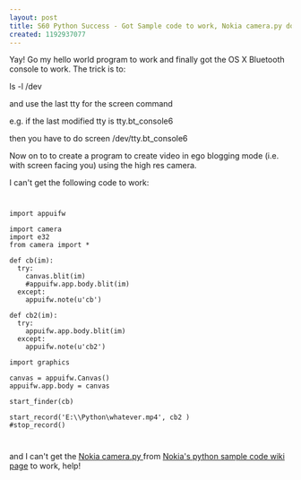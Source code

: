 ```yaml
---
layout: post
title: S60 Python Success - Got Sample code to work, Nokia camera.py doesn't work
created: 1192937077
---
```

<p>Yay! Go my hello world program to work and finally got the OS X Bluetooth console to work. The trick is to:</p><p>ls -l /dev</p><p>and use the last tty for the screen command</p><p>e.g. if the last modified tty is tty.bt_console6</p><p>then you have to do screen /dev/tty.bt_console6</p><p>Now on to to create a program to create video in ego blogging mode (i.e. with screen facing you) using the high res camera.</p><p>I can&#39;t get the following code to work:</p>
<code>
<p>import appuifw<br /><br />import camera <br />import e32<br />from camera import *<br />&nbsp;&nbsp;&nbsp; <br />def cb(im): <br />&nbsp; try:<br />&nbsp;&nbsp;&nbsp; canvas.blit(im)<br />&nbsp;&nbsp;&nbsp; #appuifw.app.body.blit(im)<br />&nbsp; except:<br />&nbsp;&nbsp;&nbsp; appuifw.note(u&#39;cb&#39;)<br /><br />def cb2(im): <br />&nbsp; try:<br />&nbsp;&nbsp;&nbsp; appuifw.app.body.blit(im)<br />&nbsp; except:<br />&nbsp;&nbsp;&nbsp; appuifw.note(u&#39;cb2&#39;)<br /><br />import graphics<br /><br />canvas = appuifw.Canvas()<br />appuifw.app.body = canvas<br /><br />start_finder(cb)<br /><br />start_record(&#39;E:\\Python\whatever.mp4&#39;, cb2 ) <br />#stop_record() <br /></p>
</code>
<p>and I can&#39;t get the <a href="http://damonmo.googlepages.com/camera.py">Nokia camera.py </a>from <a href="http://wiki.opensource.nokia.com/projects/PyS60_python_modules">Nokia&#39;s python sample code wiki page</a> to work, help! <br /></p>
